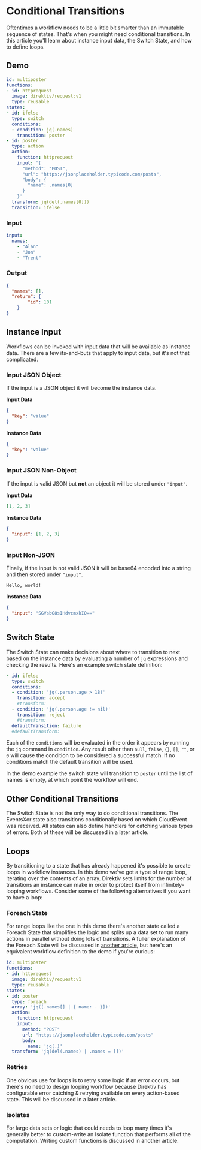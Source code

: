 
# Conditional Transitions

Oftentimes a workflow needs to be a little bit smarter than an immutable sequence of states. That's when you might need conditional transitions. In this article you'll learn about instance input data, the Switch State, and how to define loops.

## Demo

```yaml
id: multiposter
functions:
- id: httprequest
  image: direktiv/request:v1
  type: reusable
states:
- id: ifelse
  type: switch
  conditions:
  - condition: jq(.names)
    transition: poster
- id: poster
  type: action
  action:
    function: httprequest
    input: '{
      "method": "POST",
      "url": "https://jsonplaceholder.typicode.com/posts",
      "body": {
        "name": .names[0]
      }
    }'
  transform: jq(del(.names[0]))
  transition: ifelse
```

### Input

```yaml
input:
  names:
    - "Alan"
    - "Jon"
    - "Trent"
```

### Output

```json
{
  "names": [],
  "return": {
		"id": 101
	}
}
```

## Instance Input

Workflows can be invoked with input data that will be available as instance data. There are a few ifs-and-buts that apply to input data, but it's not that complicated.   

### Input JSON Object

If the input is a JSON object it will become the instance data.

**Input Data**

```json
{
  "key": "value"
}
```

**Instance Data**

```json
{
  "key": "value"
}
```

### Input JSON Non-Object

If the input is valid JSON but **not** an object it will be stored under `"input"`.

**Input Data**

```json
[1, 2, 3]
```

**Instance Data**

```json
{
  "input": [1, 2, 3]
}
```

### Input Non-JSON

Finally, if the input is not valid JSON it will be base64 encoded into a string and then stored under `"input"`.

```
Hello, world!
```

**Instance Data**

```json
{
  "input": "SGVsbG8sIHdvcmxkIQ=="
}
```

## Switch State

The Switch State can make decisions about where to transition to next based on the instance data by evaluating a number of `jq` expressions and checking the results. Here's an example switch state definition:

```yaml
- id: ifelse
  type: switch
  conditions:
  - condition: 'jq(.person.age > 18)'
    transition: accept
    #transform:
  - condition: 'jq(.person.age != nil)'
    transition: reject
    #transform:
  defaultTransition: failure
  #defaultTransform:
```

Each of the `conditions` will be evaluated in the order it appears by running the `jq` command in `condition`. Any result other than `null`, `false`, `{}`, `[]`, `""`, or `0` will cause the condition to be considered a successful match. If no conditions match the default transition will be used.

In the demo example the switch state will transition to `poster` until the list of names is empty, at which point the workflow will end.

## Other Conditional Transitions

The Switch State is not the only way to do conditional transitions. The EventsXor state also transitions conditionally based on which CloudEvent was received. All states can also define handlers for catching various types of errors. Both of these will be discussed in a later article.

## Loops

By transitioning to a state that has already happened it's possible to create loops in workflow instances. In this demo we've got a type of range loop, iterating over the contents of an array. Direktiv sets limits for the number of transitions an instance can make in order to protect itself from infinitely-looping workflows. Consider some of the following alternatives if you want to have a loop:

### Foreach State

For range loops like the one in this demo there's another state called a Foreach State that simplifies the logic and splits up a data set to run many actions in parallel without doing lots of transitions. A fuller explanation of the Foreach State will be discussed in [another article](../../examples/solving-math-expressions), but here's an equivalent workflow definition to the demo if you're curious:

```yaml
id: multiposter
functions:
- id: httprequest
  image: direktiv/request:v1
  type: reusable
states:
- id: poster
  type: foreach
  array: 'jq([.names[] | { name: . }])'
  action:
    function: httprequest
    input:
      method: "POST"
      url: "https://jsonplaceholder.typicode.com/posts"
      body:
        name: 'jq(.)'
  transform: 'jq(del(.names) | .names = [])'
```

### Retries

One obvious use for loops is to retry some logic if an error occurs, but there's no need to design looping workflow because Direktiv has configurable error catching & retrying available on every action-based state. This will be discussed in a later article.

### Isolates

For large data sets or logic that could needs to loop many times it's generally better to custom-write an Isolate function that performs all of the computation. Writing custom functions is discussed in another article.
